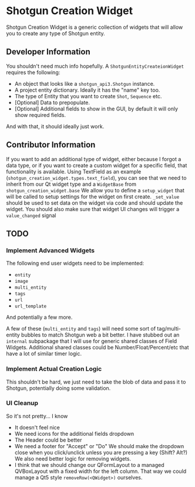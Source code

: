 # Shotgun Creation Widget
Shotgun Creation Widget is a generic collection of widgets that will allow you to create any type of Shotgun entity.


## Developer Information
You shouldn't need much info hopefully.
A `ShotgunEntityCreateionWidget` requires the following:
  - An object that looks like a `shotgun_api3.Shotgun` instance.
  - A project entity dictionary. Ideally it has the "name" key too.
  - The type of Entity that you want to create `Shot`, `Sequence` etc.
  - [Optional] Data to prepopulate.
  - [Optional] Additional fields to show in the GUI, by default it will only show required fields.

And with that, it should ideally just work.

## Contributor Information
If you want to add an additional type of widget, either because I forgot a data type, or if you want to create a custom widget for a specific field, that functionality is available.
Using TextField as an example (`shotgun_creation_widget.types.text_field`), you can see that we need to inherit from our Qt widget type and a `WidgetBase` from `shotgun_creation_widget.base`
We allow you to define a `setup_widget` that will be called to setup settings for the widget on first create.
`_set_value` should be used to set data on the widget via code and should update the widget.
You should also make sure that widget UI changes will trigger a `value_changed` signal


## TODO

### Implement Advanced Widgets
The following end user widgets need to be implemented:
  - `entity`
  - `image`
  - `multi_entity`
  - `tags`
  - `url`
  - `url_template`

And potentially a few more.

A few of these (`multi_entity` and `tags`) will need some sort of tag/multi-entity bubbles to match Shotgun web a bit better.
I have stubbed out an `internal` subpackage that I will use for generic shared classes of Field Widgets.
Additional shared classes could be Number/Float/Percent/etc that have a lot of similar timer logic.

### Implement Actual Creation Logic
This shouldn't be hard, we just need to take the blob of data and pass it to Shotgun, potentially doing some validation.

### UI Cleanup
So it's not pretty... I know
  - It doesn't feel nice
  - We need icons for the additional fields dropdown
  - The Header could be better
  - We need a footer for "Accept" or "Do"
We should make the dropdown close when you click/unclick unless you are pressing a key (Shift? Alt?)
We also need better logic for removing widgets.
  - I think that we should change our QFormLayout to a managed QVBoxLayout with a fixed width for the left column.
    That way we could manage a Qt5 style `removeRow(<QWidget>)` ourselves.
